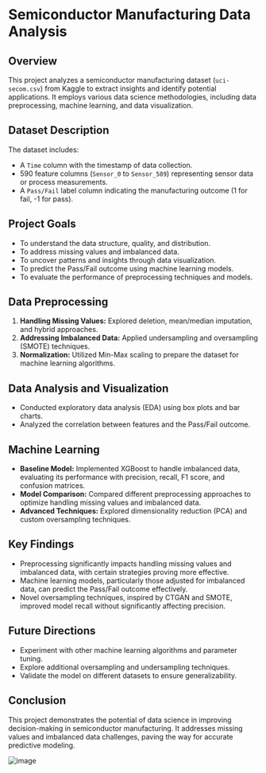 # Semiconductor Manufacturing Data Analysis

## Overview
This project analyzes a semiconductor manufacturing dataset (`uci-secom.csv`) from Kaggle to extract insights and identify potential applications. It employs various data science methodologies, including data preprocessing, machine learning, and data visualization.

## Dataset Description
The dataset includes:
- A `Time` column with the timestamp of data collection.
- 590 feature columns (`Sensor_0` to `Sensor_589`) representing sensor data or process measurements.
- A `Pass/Fail` label column indicating the manufacturing outcome (1 for fail, -1 for pass).

## Project Goals
- To understand the data structure, quality, and distribution.
- To address missing values and imbalanced data.
- To uncover patterns and insights through data visualization.
- To predict the Pass/Fail outcome using machine learning models.
- To evaluate the performance of preprocessing techniques and models.

## Data Preprocessing
1. **Handling Missing Values:** Explored deletion, mean/median imputation, and hybrid approaches.
2. **Addressing Imbalanced Data:** Applied undersampling and oversampling (SMOTE) techniques.
3. **Normalization:** Utilized Min-Max scaling to prepare the dataset for machine learning algorithms.

## Data Analysis and Visualization
- Conducted exploratory data analysis (EDA) using box plots and bar charts.
- Analyzed the correlation between features and the Pass/Fail outcome.

## Machine Learning
- **Baseline Model:** Implemented XGBoost to handle imbalanced data, evaluating its performance with precision, recall, F1 score, and confusion matrices.
- **Model Comparison:** Compared different preprocessing approaches to optimize handling missing values and imbalanced data.
- **Advanced Techniques:** Explored dimensionality reduction (PCA) and custom oversampling techniques.

## Key Findings
- Preprocessing significantly impacts handling missing values and imbalanced data, with certain strategies proving more effective.
- Machine learning models, particularly those adjusted for imbalanced data, can predict the Pass/Fail outcome effectively.
- Novel oversampling techniques, inspired by CTGAN and SMOTE, improved model recall without significantly affecting precision.

## Future Directions
- Experiment with other machine learning algorithms and parameter tuning.
- Explore additional oversampling and undersampling techniques.
- Validate the model on different datasets to ensure generalizability.

## Conclusion
This project demonstrates the potential of data science in improving decision-making in semiconductor manufacturing. It addresses missing values and imbalanced data challenges, paving the way for accurate predictive modeling.

![image](https://github.com/RainyLeonhardt/Semiconductor-Manufacturing-Data-Analysis/assets/55123523/0a542cc3-915e-4ce9-94ef-75d364045189)
